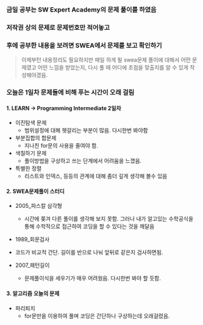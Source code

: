 ### 금일 공부는  SW Expert Academy의 문제 풀이를 하였음

### 저작권 상의 문제로 문제번호만 적어놓고

### 후에 공부한 내용을 보려면 SWEA에서 문제를 보고 확인하기

> 이제부턴 내용정리도 필요하지만 매일 하게 될 swea문제 풀이에 대해서 어떤 문제였고 어떤 느낌을 받았는지, 다시 풀 때 어디에 초점을 맞출지를 알 수 있게 작성해야겠음.



### 오늘은 1일차 문제들에 비해 푸는 시간이 오래 걸림

#### 1. LEARN -> Programming Intermediate 2일차

- 이진탐색 문제
  - 범위설정에 대해 헷갈리는 부분이 많음. 다시한번 봐야함
- 부분집합의 합문제
  -  지나친 for문의 사용을 줄여야 함.
- 색칠하기 문제
  - 풀이방법을 구상하고 쓰는 단계에서 어려움을 느꼈음.
- 특별한 정렬
  - 리스트와 인덱스, 등등의 관계에 대해 좀더 깊게 생각해 볼수 있음



#### 2. SWEA문제풀이 스터디

- 2005_파스칼 삼각형

  - 시간에 쫒겨 다른 풀이를 생각해 보지 못함. 그러나 내가 알고있는 수학공식을 통해 수학적으로 접근하여 코딩을 할 수 있다는 것을 깨달음
- 1989_회문검사
- 코드가 비교적 간단. 길이를 반으로 나눠 앞뒤로 같은지 검사하면됨.
- 2007_패턴길이
  - 문제풀이식을 세우기가 매우 어려웠음. 다시한번 봐야 할 듯함.





#### 3. 알고리즘 오늘의 문제

- 파리퇴치
  - for문만을 이용하여 풀며 코딩은 간단하나 구상하는데 오래걸렸음.
